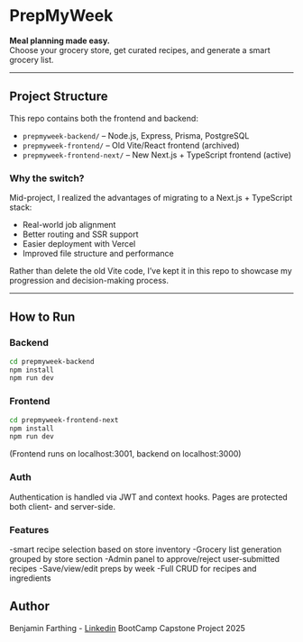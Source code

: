 # PrepMyWeek

**Meal planning made easy.**  
Choose your grocery store, get curated recipes, and generate a smart grocery list.

---

## Project Structure

This repo contains both the frontend and backend:

- `prepmyweek-backend/` – Node.js, Express, Prisma, PostgreSQL
- `prepmyweek-frontend/` – Old Vite/React frontend (archived)
- `prepmyweek-frontend-next/` – New Next.js + TypeScript frontend (active)

### Why the switch?

Mid-project, I realized the advantages of migrating to a Next.js + TypeScript stack:

- Real-world job alignment
- Better routing and SSR support
- Easier deployment with Vercel
- Improved file structure and performance

Rather than delete the old Vite code, I’ve kept it in this repo to showcase my progression and decision-making process.

---

## How to Run

### Backend

```bash
cd prepmyweek-backend
npm install
npm run dev
```

### Frontend

```bash
cd prepmyweek-frontend-next
npm install
npm run dev
```

(Frontend runs on localhost:3001, backend on localhost:3000)

### Auth

Authentication is handled via JWT and context hooks.
Pages are protected both client- and server-side.

### Features

-smart recipe selection based on store inventory
-Grocery list generation grouped by store section
-Admin panel to approve/reject user-submitted recipes
-Save/view/edit preps by week
-Full CRUD for recipes and ingredients

## Author

Benjamin Farthing - [Linkedin](https://www.linkedin.com/in/benjamin-farthing-397a3064/)
BootCamp Capstone Project 2025

```

```
